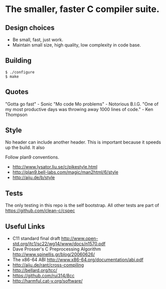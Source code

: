 # The smaller, faster C compiler suite.

## Design choices

- Be small, fast, just work.
- Maintain small size, high quality, low complexity in code base.

## Building

```
$ ./configure
$ make
```

## Quotes

"Gotta go fast" - Sonic
"Mo code Mo problems" - Notorious B.I.G.
"One of my most productive days was throwing away 1000 lines of code." - Ken Thompson

## Style

No header can include another header. This is important because it speeds up the build.
It also 


Follow plan9 conventions.

- http://www.lysator.liu.se/c/pikestyle.html
- http://plan9.bell-labs.com/magic/man2html/6/style
- http://aiju.de/b/style

## Tests

The only testing in this repo is the self bootstrap.
All other tests are part of https://github.com/clean-c/cspec

## Useful Links

- C11 standard final draft http://www.open-std.org/jtc1/sc22/wg14/www/docs/n1570.pdf
- Dave Prosser's C Preprocessing Algorithm http://www.spinellis.gr/blog/20060626/
- The x86-64 ABI http://www.x86-64.org/documentation/abi.pdf
- http://aiju.de/rant/cross-compiling
- http://bellard.org/tcc/
- https://github.com/rui314/8cc
- http://harmful.cat-v.org/software/
